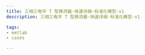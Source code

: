 ```yaml
---
title: 三相三电平 T 型换流器-快速详细-标准化模型-v1
description: 三相三电平 T 型换流器-快速详细-标准化模型-v1

tags:
- emtlab
- cases

---
```


<!-- import DocCardList from '@theme/DocCardList';

<DocCardList /> -->